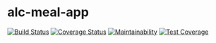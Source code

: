 # alc-meal-app
[![Build Status](https://travis-ci.org/chiefoleka/alc-meal-app.svg?branch=master)](https://travis-ci.org/chiefoleka/alc-meal-app)
[![Coverage Status](https://coveralls.io/repos/github/chiefoleka/alc-meal-app/badge.svg?branch=master)](https://coveralls.io/github/chiefoleka/alc-meal-app?branch=master)
[![Maintainability](https://api.codeclimate.com/v1/badges/aec76dd5b04288c60b7b/maintainability)](https://codeclimate.com/github/chiefoleka/alc-meal-app/maintainability)
[![Test Coverage](https://api.codeclimate.com/v1/badges/aec76dd5b04288c60b7b/test_coverage)](https://codeclimate.com/github/chiefoleka/alc-meal-app/test_coverage)